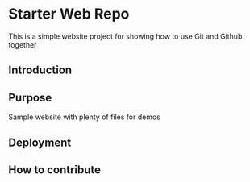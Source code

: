 # Starter Web Repo

This is a simple website project for showing how to use Git and Github together

## Introduction

## Purpose

Sample website with plenty of files for demos

## Deployment

## How to contribute
